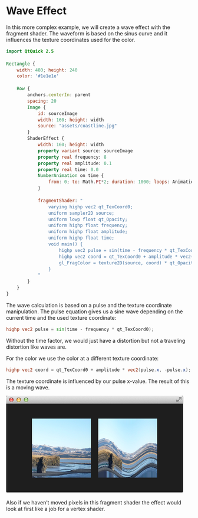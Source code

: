 # Wave Effect

In this more complex example, we will create a wave effect with the fragment shader. The waveform is based on the sinus curve and it influences the texture coordinates used for the color.

```qml
import QtQuick 2.5

Rectangle {
    width: 480; height: 240
    color: '#1e1e1e'

    Row {
        anchors.centerIn: parent
        spacing: 20
        Image {
            id: sourceImage
            width: 160; height: width
            source: "assets/coastline.jpg"
        }
        ShaderEffect {
            width: 160; height: width
            property variant source: sourceImage
            property real frequency: 8
            property real amplitude: 0.1
            property real time: 0.0
            NumberAnimation on time {
                from: 0; to: Math.PI*2; duration: 1000; loops: Animation.Infinite
            }

            fragmentShader: "
                varying highp vec2 qt_TexCoord0;
                uniform sampler2D source;
                uniform lowp float qt_Opacity;
                uniform highp float frequency;
                uniform highp float amplitude;
                uniform highp float time;
                void main() {
                    highp vec2 pulse = sin(time - frequency * qt_TexCoord0);
                    highp vec2 coord = qt_TexCoord0 + amplitude * vec2(pulse.x, -pulse.x);
                    gl_FragColor = texture2D(source, coord) * qt_Opacity;
                }
            "
        }
    }
}
```

The wave calculation is based on a pulse and the texture coordinate manipulation. The pulse equation gives us a sine wave depending on the current time and the used texture coordinate:

```glsl
highp vec2 pulse = sin(time - frequency * qt_TexCoord0);
```

Without the time factor, we would just have a distortion but not a traveling distortion like waves are.

For the color we use the color at a different texture coordinate:

```glsl
highp vec2 coord = qt_TexCoord0 + amplitude * vec2(pulse.x, -pulse.x);
```

The texture coordinate is influenced by our pulse x-value. The result of this is a moving wave.



![image](./assets/wave.png)

Also if we haven’t moved pixels in this fragment shader the effect would look at first like a job for a vertex shader.

